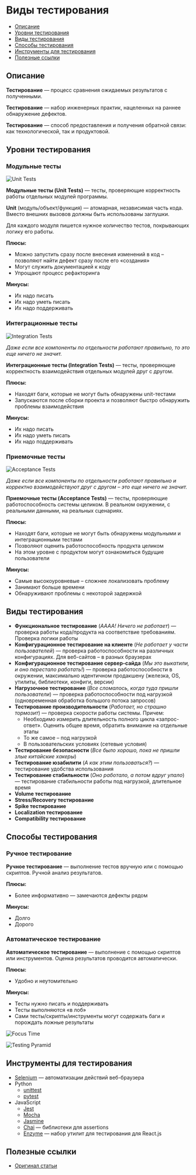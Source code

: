 
# Виды тестирования

- [Описание](#описание)
- [Уровни тестирования](#уровни-тестирования)
- [Виды тестирования](#виды-тестирования)
- [Способы тестирования](#способы-тестирования)
- [Инструменты для тестирования](#инструменты-для-тестирования)
- [Полезные ссылки](#полезные-ссылки)

## Описание

**Тестирование** — процесс сравнения ожидаемых результатов с полученными.

**Тестирование** — набор инженерных практик, нацеленных на раннее обнаружение дефектов.

**Тестирование** — способ предоставления и получения обратной связи: как технологической, так и продуктовой.



## Уровни тестирования

### Модульные тесты

![Unit Tests](files/unit_test.png)

**Модульные тесты (Unit Tests)** — тесты, проверяющие корректность работы отдельных модулей программы.

**Unit** (модуль/объект/функция) — атомарная, независимая часть кода. Вместо внешних вызовов должны быть использованы заглушки.

Для каждого модуля пишется нужное количество тестов, покрывающих логику его работы.

**Плюсы:**

- Можно запустить сразу после внесения изменений в код – позволяют найти дефект сразу после его «создания»
- Могут служить документацией к коду
- Упрощают процесс рефакторинга

**Минусы:**

- Их надо писать
- Их надо уметь писать
- Их надо поддерживать

### Интеграционные тесты

![Integration Tests](files/integration_test.png)

*Даже если все компоненты по отдельности работают правильно, то это еще ничего не значит.*

**Интеграционные тесты (Integration Tests)** — тесты, проверяющие корректность взаимодействия отдельных модулей друг с другом.

**Плюсы:**

- Находят баги, которые не могут быть обнаружены unit-тестами
- Запускаются после сборки проекта и позволяют быстро обнаружить проблемы взаимодействия

**Минусы:**

- Их надо писать
- Их надо уметь писать
- Их надо поддерживать

### Приемочные тесты

![Acceptance Tests](files/acceptance_test.png)

*Даже если все компоненты по отдельности работают правильно и корректно взаимодействуют друг с другом – это еще ничего не значит.*

**Приемочные тесты (Acceptance Tests)** — тесты, проверяющие работоспособность системы целиком. В реальном окружении, с реальными данными, на реальных сценариях.

**Плюсы:**

- Находят баги, которые не могут быть обнаружены модульными и интеграционными тестами
- Позволяют оценить работоспособность продукта целиком
- На этом уровне с продуктом могут ознакомиться будущие пользователи

**Минусы:**

- Самые высокоуровневые – сложнее локализовать проблему
- Занимают больше времени
- Обнаруживают проблемы с некоторой задержкой



## Виды тестирования

- **Функциональное тестирование** (*АААА! Ничего не работает*) — проверка работы кода/продукта на соответствие требованиям. Проверка логики работы
- **Конфигурационное тестирование на клиенте** (*Не работает у части пользователей*) — проверка работоспособности на различных конфигурациях. Для веб-сайтов – в разных браузерах
- **Конфигурационное тестирование сервер-сайда** (*Мы это выкатили, и оно перестало работать!*) — проверка работоспособности в окружении, максимально идентичном продакшену (железка, OS, утилиты, библиотеки, конфиги, версии)
- **Нагрузочное тестирование** (*Все сломалось, когда туда пришли пользователи*) — проверка работоспособности под нагрузкой (одновременная обработка большого потока запросов)
- **Тестирование производительности** (*Работает, но страшно тормозит*) — проверка скорости работы системы. Причем:
	- Необходимо измерить длительность полного цикла «запрос-ответ». Оценить общее время, обратить внимание на отдельные этапы
	- То же самое – под нагрузкой
	- В пользовательских условиях (сетевые условия)
- **Тестирование безопасности** (*Все было хорошо, пока не пришли злые китайские хакеры*)
- **Тестирование юзабилити** (*А как этим пользоваться?*) — тестирование удобства использования
- **Тестирование стабильности** (*Оно работало, а потом вдруг упало*) — тестирование стабильности работы под нагрузкой, длительное время
- **Volume тестирование**
- **Stress/Recovery тестирование**
- **Spike тестирование**
- **Localization тестирование**
- **Compatibility тестирование**



## Способы тестирования

### Ручное тестирование

**Ручное тестирование** — выполнение тестов вручную или с помощью скриптов. Ручной анализ результатов.

**Плюсы:**

- Более информативно — замечаются дефекты рядом

**Минусы:**

- Долго
- Дорого

### Автоматическое тестирование
 
**Автоматическое тестирование** — выполнение с помощью скриптов или инструментов. Оценка результатов проводится автоматически.

**Плюсы:**

- Удобно и неутомительно

**Минусы:**

- Тесты нужно писать и поддерживать
- Тесты выполняются «в лоб»
- Сами тесты/скрипты/инструменты могут содержать баги и порождать ложные результаты

![Focus Time](files/focus_time.png)

![Testing Pyramid](files/testing_pyramid.png)



## Инструменты для тестирования

- [Selenium](https://www.seleniumhq.org/) — автоматизации действий веб-браузера
- Python
	- [unittest](https://docs.python.org/3/library/unittest.html)
	- [pytest](https://doc.pytest.org/)
- JavaScript
	- [Jest](https://jestjs.io/#use)
	- [Mocha](https://mochajs.org/)
	- [Jasmine](https://jasmine.github.io/)
	- [Chai](https://www.chaijs.com/) — библиотеки для assertions
	- [Enzyme](https://github.com/airbnb/enzyme) — набор утилит для тестирования для React.js



## Полезные ссылки

- [Оригинал статьи](https://events.yandex.ru/lib/talks/1326/)